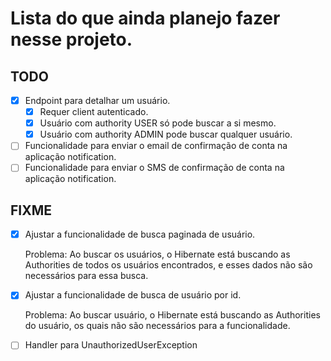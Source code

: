 # Lista do que ainda planejo fazer nesse projeto.

## TODO
- [x] Endpoint para detalhar um usuário.
  - [x] Requer client autenticado.
  - [x] Usuário com authority USER só pode buscar a si mesmo.
  - [x] Usuário com authority ADMIN pode buscar qualquer usuário.

- [ ] Funcionalidade para enviar o email de confirmação de conta na aplicação notification.
- [ ] Funcionalidade para enviar o SMS de confirmação de conta na aplicação notification.

## FIXME
- [x] Ajustar a funcionalidade de busca paginada de usuário. 

  Problema: Ao buscar os usuários, o Hibernate está buscando as Authorities de todos os usuários encontrados, 
e esses dados não são necessários para essa busca.

- [x] Ajustar a funcionalidade de busca de usuário por id.

  Problema: Ao buscar usuário, o Hibernate está buscando as Authorities do usuário, 
os quais não são necessários para a funcionalidade.

- [ ] Handler para UnauthorizedUserException